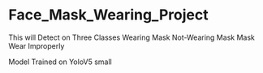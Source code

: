 # Face_Mask_Wearing_Project

This will Detect on Three Classes
Wearing Mask
Not-Wearing Mask
Mask Wear Improperly

Model Trained on YoloV5 small
